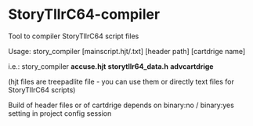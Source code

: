 # StoryTllrC64-compiler
Tool to compiler StoryTllrC64 script files

Usage: story_compiler [mainscript.hjt/.txt] [header path] [cartdrige name]

i.e.:  story_compiler **accuse.hjt** **storytllr64_data.h** **advcartdrige**

(hjt files are treepadlite file - you can use them or directly text files for StoryTllrC64 scripts)

Build of header files or of cartdrige depends on binary:no / binary:yes setting in project config session
